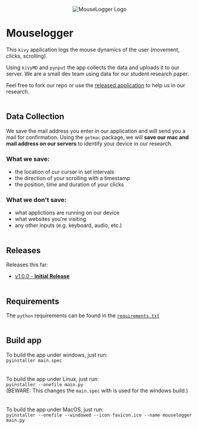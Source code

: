 <p align="center">
  <img src="favicon.ico" alt="MouseLogger Logo"/>
</p>

# Mouselogger
This `kivy` application logs the mouse dynamics of the user (movement, clicks, scrolling).

Using `kivyMD` and `pynput` the app collects the data and uploads it to our server.
We are a small dev team using data for our student research paper.

Feel free to fork our repo or use the [released application](https://github.com/Studienarbeit-Mouse-Dynamics-DHBW-FN/MouseLogger-App/releases/tag/v1.0.0) to help us in our research.
<br><br>
## Data Collection
We save the mail address you enter in our application and will send you a mail for confirmation. Using the `getmac` package, we will **save our mac and mail address on our servers** to identify your device in our research.

### What we save:
- the location of our cursor in set intervals
- the direction of your scrolling with a timestamp
- the position, time and duration of your clicks

### What we **don't** save:
- what applictions are running on our device
- what websites you're visiting
- any other inputs (e.g. keyboard, audio, etc.)
<br><br>
## Releases
Releases this far:
- [v1.0.0 - **Initial Release**](https://github.com/Studienarbeit-Mouse-Dynamics-DHBW-FN/MouseLogger-App/releases/tag/v1.0.0)
<br><br>
## Requirements
The `python` requirements can be found in the [`requirements.txt`](https://github.com/Studienarbeit-Mouse-Dynamics-DHBW-FN/MouseLogger-App/blob/main/requirements.txt)
<br><br>
## Build app
To build the app under windows, just run: <br>
`pyinstaller main.spec`
<br><br><br>
To build the app under Linux, just run: <br>
`pyinstaller --onefile main.py` <br>
(BEWARE: This changes the `main.spec` with is used for the windows build.)
<br><br><br>
To build the app under MacOS, just run: <br>
`pyinstaller --onefile --windowed --icon favicon.ico --name mouselogger main.py` <br>